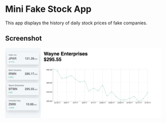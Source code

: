 # Mini Fake Stock App

This app displays the history of daily stock prices of fake companies.

## Screenshot

![Stock](./screenshots/stock.png)
